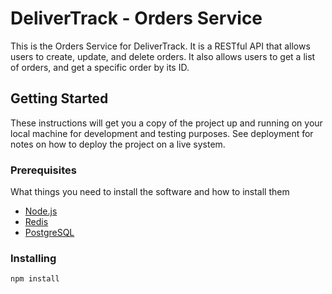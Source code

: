 # DeliverTrack - Orders Service

This is the Orders Service for DeliverTrack. It is a RESTful API that allows users to create, update, and delete orders. It also allows users to get a list of orders, and get a specific order by its ID.

## Getting Started

These instructions will get you a copy of the project up and running on your local machine for development and testing purposes. See deployment for notes on how to deploy the project on a live system.

### Prerequisites

What things you need to install the software and how to install them

- [Node.js](https://nodejs.org/en/)
- [Redis](https://redis.io/)
- [PostgreSQL](https://www.postgresql.org/)

### Installing

```sh
npm install
```
